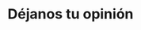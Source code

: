 ---
title: Déjanos tu opinión
menu:
    main: 
        parent: contacto
weight: 2
external_url: https://www.gobiernoabierto.ec/formulario-de-contacto/
---